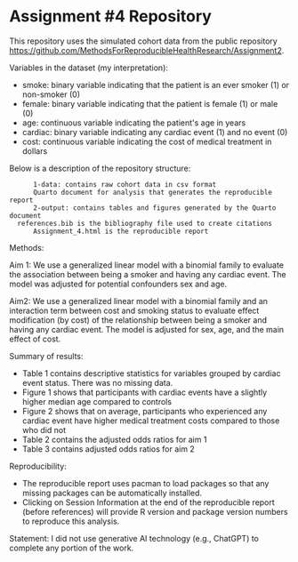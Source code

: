 # Assignment #4 Repository

This repository uses the simulated cohort data from the public repository https://github.com/MethodsForReproducibleHealthResearch/Assignment2. 

Variables in the dataset (my interpretation):

  - smoke: binary variable indicating that the patient is an ever smoker (1) or non-smoker (0)
  - female: binary variable indicating that the patient is female (1) or male (0)
  - age: continuous variable indicating the patient's age in years 
  - cardiac: binary variable indicating any cardiac event (1) and no event (0)
  - cost: continuous variable indicating the cost of medical treatment in dollars

Below is a description of the repository structure:

          1-data: contains raw cohort data in csv format
          Quarto document for analysis that generates the reproducible report
          2-output: contains tables and figures generated by the Quarto document 
	  references.bib is the bibliography file used to create citations 
          Assignment_4.html is the reproducible report 

Methods:

Aim 1: We use a generalized linear model with a binomial family to evaluate the association between 
being a smoker and having any cardiac event. The model was adjusted for potential confounders 
sex and age. 

Aim2: We use a generalized linear model with a binomial family and an interaction term between cost and smoking status to evaluate effect modification (by cost)
of the relationship between being a smoker and having any cardiac event. The model is adjusted for sex, age, and the main effect of cost.

Summary of results:

- Table 1 contains descriptive statistics for variables grouped by cardiac event status. There was no missing data. 
- Figure 1 shows that participants with cardiac events have a slightly higher median age compared to controls 
- Figure 2 shows that on average, participants who experienced any cardiac event 
  have higher medical treatment costs compared to those who did not
- Table 2 contains the adjusted odds ratios for aim 1 
- Table 3 contains adjusted odds ratios for aim 2

Reproducibility: 
- The reproducible report uses pacman to load packages so that any missing packages can be automatically installed. 
- Clicking on Session Information at the end of the reproducible report (before references) will provide R version and package version numbers to reproduce this analysis. 

Statement:
I did not use generative AI technology (e.g., ChatGPT) to complete any portion of the work.